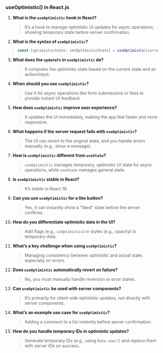 ### useOptimistic() in React.js

1. **What is the `useOptimistic` hook in React?**  
   > It’s a hook to manage optimistic UI updates for async operations, showing temporary state before server confirmation.

2. **What is the syntax of `useOptimistic`?**
 > ```js
 > const [optimisticState, setOptimisticState] = useOptimistic(currentState, updateFn); 
 > ```

3. **What does the `updateFn` in `useOptimistic` do?**  
   > It computes the optimistic state based on the current state and an action/input.

4. **When should you use `useOptimistic`?**  
   > Use it for async operations like form submissions or likes to provide instant UI feedback.

5. **How does `useOptimistic` improve user experience?**  
   > It updates the UI immediately, making the app feel faster and more responsive.

6. **What happens if the server request fails with `useOptimistic`?**  
   > The UI can revert to the original state, and you handle errors manually (e.g., show a message).

7. **How is `useOptimistic` different from `useState`?**  
   > `useOptimistic` manages temporary, optimistic UI state for async operations, while `useState` manages general state.

8. **Is `useOptimistic` stable in React?**  
   > It’s stable in React 19.

9. **Can you use `useOptimistic` for a like button?**  
   > Yes, it can instantly show a "liked" state before the server confirms.

10. **How do you differentiate optimistic data in the UI?**  
    > Add flags (e.g., `isOptimistic`) or styles (e.g., opacity) to temporary data.

11. **What’s a key challenge when using `useOptimistic`?**  
    > Managing consistency between optimistic and actual state, especially on errors.

12. **Does `useOptimistic` automatically revert on failure?**  
    > No, you must manually handle reversion or error states.

13. **Can `useOptimistic` be used with server components?**  
    > It’s primarily for client-side optimistic updates, not directly with server components.

14. **What’s an example use case for `useOptimistic`?**  
    > Adding a comment to a list instantly before server confirmation.

15. **How do you handle temporary IDs in optimistic updates?**  
    > Generate temporary IDs (e.g., using `Date.now()`) and replace them with server IDs on success.